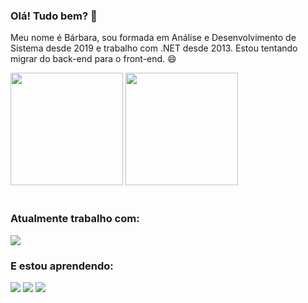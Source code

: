 ### Olá! Tudo bem? 👋

Meu nome é Bárbara, sou formada em Análise e Desenvolvimento de Sistema desde 2019 e trabalho com .NET desde 2013. Estou tentando migrar do back-end para o front-end. 😄

<div>
  <img height="180em" src="https://github-readme-stats.vercel.app/api?username=barbarapxto&show_icons=true&theme=radical" />
  <img height="180em" src="https://github-readme-stats.vercel.app/api/top-langs/?username=barbarapxto&layout=compact&theme=radical" />
 </div>
<br>

<h3>Atualmente trabalho com:</h3>
<div>
  <!--<img src="https://img.shields.io/badge/C%23-239120?style=for-the-badge&logo=c-sharp&logoColor=white">-->
  <img src="https://img.shields.io/badge/.NET-5C2D91?style=for-the-badge&logo=.net&logoColor=white">
</div>

<h3>E estou aprendendo:</h3>
<div>
  <img src="https://img.shields.io/badge/HTML5-E34F26?style=for-the-badge&logo=html5&logoColor=white">
  <img src="https://img.shields.io/badge/CSS3-1572B6?style=for-the-badge&logo=css3&logoColor=white">
  <img src="https://img.shields.io/badge/JavaScript-F7DF1E?style=for-the-badge&logo=javascript&logoColor=black">
  <!--<img src="https://img.shields.io/badge/Sass-CC6699?style=for-the-badge&logo=sass&logoColor=white">
  <img src="https://img.shields.io/badge/React-20232A?style=for-the-badge&logo=react&logoColor=61DAFB">-->
</div>

